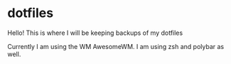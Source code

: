 # dotfiles
Hello! This is where I will be keeping backups of my dotfiles

Currently I am using the WM AwesomeWM.
I am using zsh and polybar as well.
